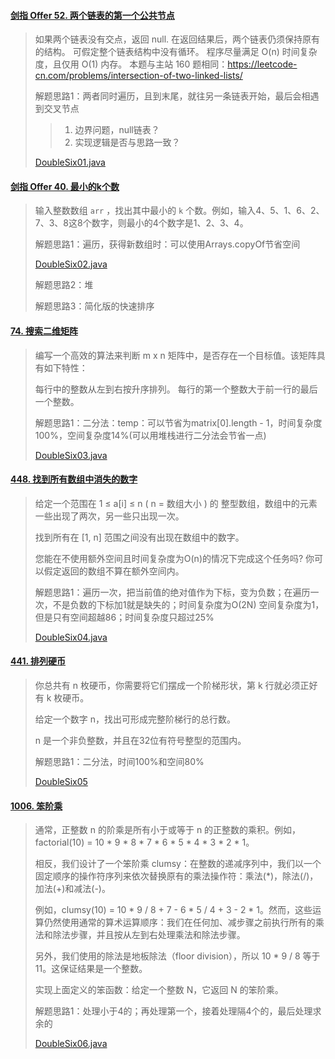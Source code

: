 #### [剑指 Offer 52. 两个链表的第一个公共节点](https://leetcode-cn.com/problems/liang-ge-lian-biao-de-di-yi-ge-gong-gong-jie-dian-lcof/)

> 如果两个链表没有交点，返回 null.
> 在返回结果后，两个链表仍须保持原有的结构。
> 可假定整个链表结构中没有循环。
> 程序尽量满足 O(n) 时间复杂度，且仅用 O(1) 内存。
> 本题与主站 160 题相同：https://leetcode-cn.com/problems/intersection-of-two-linked-lists/
>
> 解题思路1：两者同时遍历，且到末尾，就往另一条链表开始，最后会相遇到交叉节点
>
> > 1. 边界问题，null链表？
> > 2. 实现逻辑是否与思路一致？
>
> [DoubleSix01.java](DoubleSix01.java)

#### [剑指 Offer 40. 最小的k个数](https://leetcode-cn.com/problems/zui-xiao-de-kge-shu-lcof/)

> 输入整数数组 `arr` ，找出其中最小的 `k` 个数。例如，输入4、5、1、6、2、7、3、8这8个数字，则最小的4个数字是1、2、3、4。
>
> 解题思路1：遍历，获得新数组时：可以使用Arrays.copyOf节省空间
>
> [DoubleSix02.java](DoubleSix02.java)
>
> 解题思路2：堆
>
> 解题思路3：简化版的快速排序

#### [74. 搜索二维矩阵](https://leetcode-cn.com/problems/search-a-2d-matrix/)

> 编写一个高效的算法来判断 m x n 矩阵中，是否存在一个目标值。该矩阵具有如下特性：
>
> 每行中的整数从左到右按升序排列。
> 每行的第一个整数大于前一行的最后一个整数。
>
> 解题思路1：二分法：temp：可以节省为matrix[0].length - 1，时间复杂度100%，空间复杂度14%(可以用堆栈进行二分法会节省一点)
>
> [DoubleSix03.java](DoubleSix03.java)

#### [448. 找到所有数组中消失的数字](https://leetcode-cn.com/problems/find-all-numbers-disappeared-in-an-array/)

> 给定一个范围在  1 ≤ a[i] ≤ n ( n = 数组大小 ) 的 整型数组，数组中的元素一些出现了两次，另一些只出现一次。
>
> 找到所有在 [1, n] 范围之间没有出现在数组中的数字。
>
> 您能在不使用额外空间且时间复杂度为O(n)的情况下完成这个任务吗? 你可以假定返回的数组不算在额外空间内。
>
> 解题思路1：遍历一次，把当前值的绝对值作为下标，变为负数；在遍历一次，不是负数的下标加1就是缺失的；时间复杂度为O(2N) 空间复杂度为1，但是只有空间超越86；时间复杂度只超过25%
>
> [DoubleSix04.java](DoubleSix04.java)

#### [441. 排列硬币](https://leetcode-cn.com/problems/arranging-coins/)

> 你总共有 n 枚硬币，你需要将它们摆成一个阶梯形状，第 k 行就必须正好有 k 枚硬币。
>
> 给定一个数字 n，找出可形成完整阶梯行的总行数。
>
> n 是一个非负整数，并且在32位有符号整型的范围内。
>
> 解题思路1：二分法，时间100%和空间80%
>
> [DoubleSix05](DoubleSix05.java)

#### [1006. 笨阶乘](https://leetcode-cn.com/problems/clumsy-factorial/)

> 通常，正整数 n 的阶乘是所有小于或等于 n 的正整数的乘积。例如，factorial(10) = 10 * 9 * 8 * 7 * 6 * 5 * 4 * 3 * 2 * 1。
>
> 相反，我们设计了一个笨阶乘 clumsy：在整数的递减序列中，我们以一个固定顺序的操作符序列来依次替换原有的乘法操作符：乘法(*)，除法(/)，加法(+)和减法(-)。
>
> 例如，clumsy(10) = 10 * 9 / 8 + 7 - 6 * 5 / 4 + 3 - 2 * 1。然而，这些运算仍然使用通常的算术运算顺序：我们在任何加、减步骤之前执行所有的乘法和除法步骤，并且按从左到右处理乘法和除法步骤。
>
> 另外，我们使用的除法是地板除法（floor division），所以 10 * 9 / 8 等于 11。这保证结果是一个整数。
>
> 实现上面定义的笨函数：给定一个整数 N，它返回 N 的笨阶乘。
>
> 解题思路1：处理小于4的；再处理第一个，接着处理隔4个的，最后处理求余的
>
> [DoubleSix06.java](DoubleSix06.java)

